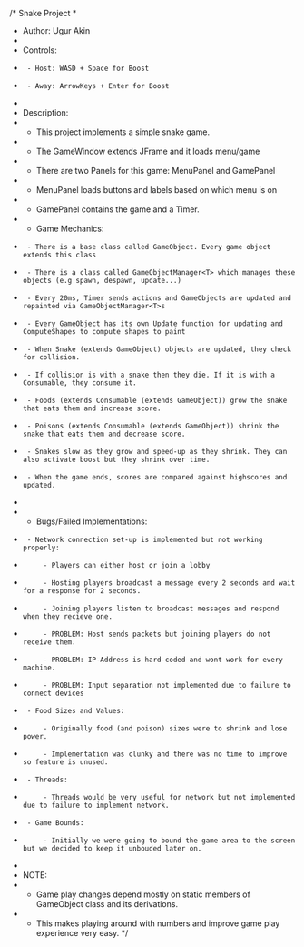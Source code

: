 /* Snake Project
 * 
 * Author:	Ugur Akin
 * 
 * Controls: 
 * 		- Host: WASD + Space for Boost
 * 		- Away: ArrowKeys + Enter for Boost
 * 
 * Description:
 * - This project implements a simple snake game. 
 * - The GameWindow extends JFrame and it loads menu/game
 * - There are two Panels for this game: MenuPanel and GamePanel
 * - MenuPanel loads buttons and labels based on which menu is on
 * - GamePanel contains the game and a Timer.
 * - Game Mechanics:
 * 		- There is a base class called GameObject. Every game object extends this class
 * 		- There is a class called GameObjectManager<T> which manages these objects (e.g spawn, despawn, update...)
 * 		- Every 20ms, Timer sends actions and GameObjects are updated and repainted via GameObjectManager<T>s
 * 		- Every GameObject has its own Update function for updating and ComputeShapes to compute shapes to paint
 * 		- When Snake (extends GameObject) objects are updated, they check for collision.
 * 		- If collision is with a snake then they die. If it is with a Consumable, they consume it.
 * 		- Foods (extends Consumable (extends GameObject)) grow the snake that eats them and increase score.	
 * 		- Poisons (extends Consumable (extends GameObject)) shrink the snake that eats them and decrease score.
 * 		- Snakes slow as they grow and speed-up as they shrink. They can also activate boost but they shrink over time.
 * 		- When the game ends, scores are compared against highscores and updated.
 * 	
 * - Bugs/Failed Implementations:
 * 		- Network connection set-up is implemented but not working properly:
 * 			- Players can either host or join a lobby
 * 			- Hosting players broadcast a message every 2 seconds and wait for a response for 2 seconds.
 * 			- Joining players listen to broadcast messages and respond when they recieve one.
 * 			- PROBLEM: Host sends packets but joining players do not receive them.
 * 			- PROBLEM: IP-Address is hard-coded and wont work for every machine.
 * 			- PROBLEM: Input separation not implemented due to failure to connect devices 
 * 		- Food Sizes and Values:
 * 			- Originally food (and poison) sizes were to shrink and lose power.
 * 			- Implementation was clunky and there was no time to improve so feature is unused.
 * 		- Threads:
 * 			- Threads would be very useful for network but not implemented due to failure to implement network.
 * 		- Game Bounds:
 * 			- Initially we were going to bound the game area to the screen but we decided to keep it unbouded later on.
 * 
 * NOTE:
 * 	- Game play changes depend mostly on static members of GameObject class and its derivations. 
 * 	- This makes playing around with numbers and improve game play experience very easy.
 */